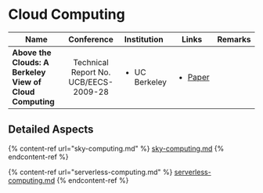 # Cloud Computing

<table><thead><tr><th width="174">Name</th><th align="center">Conference</th><th>Institution</th><th>Links</th><th>Remarks</th></tr></thead><tbody><tr><td><strong>Above the Clouds: A Berkeley View of Cloud Computing</strong></td><td align="center">Technical Report No. UCB/EECS-2009-28</td><td><ul><li>UC Berkeley</li></ul></td><td><ul><li><a href="https://www2.eecs.berkeley.edu/Pubs/TechRpts/2009/EECS-2009-28.html">Paper</a></li></ul></td><td></td></tr></tbody></table>

## Detailed Aspects

{% content-ref url="sky-computing.md" %}
[sky-computing.md](sky-computing.md)
{% endcontent-ref %}

{% content-ref url="serverless-computing.md" %}
[serverless-computing.md](serverless-computing.md)
{% endcontent-ref %}
